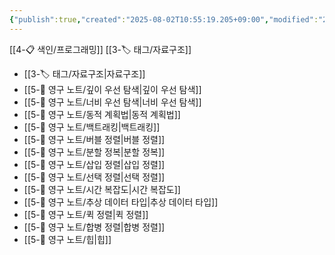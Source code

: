```yaml
---
{"publish":true,"created":"2025-08-02T10:55:19.205+09:00","modified":"2025-08-06T12:41:11.763+09:00","cssclasses":""}
---
```


[[4-📋 색인/프로그래밍]]
[[3-🏷️ 태그/자료구조]]
- [[3-🏷️ 태그/자료구조\|자료구조]]
- [[5-💎 영구 노트/깊이 우선 탐색\|깊이 우선 탐색]]
- [[5-💎 영구 노트/너비 우선 탐색\|너비 우선 탐색]]
- [[5-💎 영구 노트/동적 계획법\|동적 계획법]]
- [[5-💎 영구 노트/백트래킹\|백트래킹]]
- [[5-💎 영구 노트/버블 정렬\|버블 정렬]]
- [[5-💎 영구 노트/분할 정복\|분할 정복]]
- [[5-💎 영구 노트/삽입 정렬\|삽입 정렬]]
- [[5-💎 영구 노트/선택 정렬\|선택 정렬]]
- [[5-💎 영구 노트/시간 복잡도\|시간 복잡도]]
- [[5-💎 영구 노트/추상 데이터 타입\|추상 데이터 타입]]
- [[5-💎 영구 노트/퀵 정렬\|퀵 정렬]]
- [[5-💎 영구 노트/합병 정렬\|합병 정렬]]
- [[5-💎 영구 노트/힙\|힙]]

